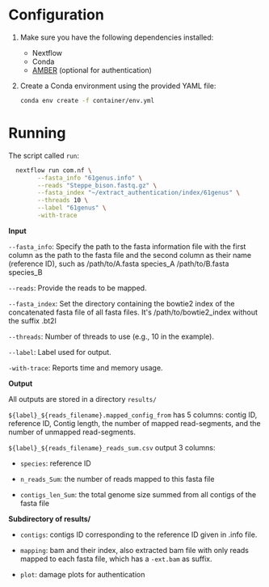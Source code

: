 # Configuration

1. Make sure you have the following dependencies installed:
   - Nextflow
   - Conda
   - [AMBER]([url](https://github.com/tvandervalk/AMBER.git)) (optional for authentication) 

2. Create a Conda environment using the provided YAML file:
   ```sh
   conda env create -f container/env.yml

# Running

The script called `run`:

```sh
  nextflow run com.nf \
        --fasta_info "61genus.info" \
        --reads "Steppe_bison.fastq.gz" \
        --fasta_index "~/extract_authentication/index/61genus" \
        --threads 10 \
        --label "61genus" \
        -with-trace
```

**Input**

`--fasta_info`: Specify the path to the fasta information file with the first column as the path to the fasta file and the second column as their name (reference ID), such as
/path/to/A.fasta species_A
/path/to/B.fasta species_B

`--reads`: Provide the reads to be mapped.

`--fasta_index`: Set the directory containing the bowtie2 index of the concatenated fasta file of all fasta files. It's /path/to/bowtie2_index without the suffix .bt2l

`--threads`: Number of threads to use (e.g., 10 in the example).

`--label`: Label used for output.

`-with-trace`: Reports time and memory usage.

**Output**

All outputs are stored in a directory `results/`

`${label}_${reads_filename}.mapped_config_from` has 5 columns:
contig ID, reference ID, Contig length, the number of mapped read-segments, and the number of unmapped read-segments.

`${label}_${reads_filename}_reads_sum.csv` output 3 columns: 
- `species`: reference ID

- `n_reads_Sum`: the number of reads mapped to this fasta file

- `contigs_len_Sum`: the total genome size summed from all contigs of the fasta file

**Subdirectory of results/**

- `contigs`: contigs ID corresponding to the reference ID given in .info file.

- `mapping`: bam and their index, also extracted bam file with only reads mapped to each fasta file, which has a `-ext.bam` as suffix.

- `plot`: damage plots for authentication
